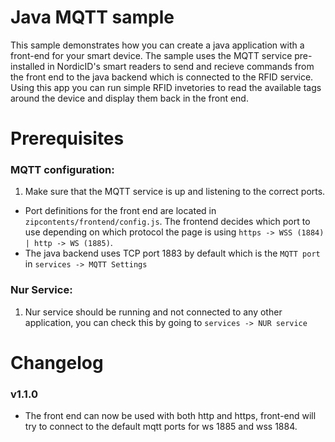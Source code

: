 # Java MQTT sample
This sample demonstrates how you can create a java application with a front-end for your smart device. The sample uses the MQTT service pre-installed in NordicID's smart readers to send and recieve commands from the front end to the java backend which is connected to the RFID service. Using this app you can run simple RFID invetories to read the available tags around the device and display them back in the front end.

# Prerequisites
### MQTT configuration:
1. Make sure that the MQTT service is up and listening to the correct ports.
* Port definitions for the front end are located in `zipcontents/frontend/config.js`. The frontend decides which port to use depending on which protocol the page is using `https -> WSS (1884) | http -> WS (1885)`.
* The java backend uses TCP port 1883 by default which is the `MQTT port` in `services -> MQTT Settings`

### Nur Service:
1. Nur service should be running and not connected to any other application, you can check this by going to `services -> NUR service`

# Changelog
### v1.1.0
- The front end can now be used with both http and https, front-end will try to connect to the default  mqtt ports for ws 1885 and wss 1884.